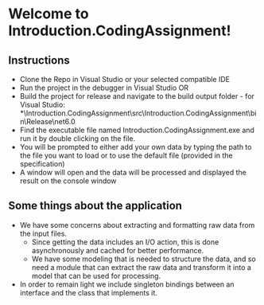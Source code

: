 #  Welcome to Introduction.CodingAssignment!

## Instructions
- Clone the Repo in Visual Studio or your selected compatible IDE
- Run the project in the debugger in Visual Studio OR 
- Build the project for release and navigate to the build output folder - for Visual Studio: *\Introduction.CodingAssignment\src\Introduction.CodingAssignment\bin\Release\net6.0  
- Find the executable file named Introduction.CodingAssignment.exe and run it by double clicking on the file.
- You will be prompted to either add your own data by typing the path to the file you want to load or to use the default file (provided in the specification)
- A window will open and the data will be processed and displayed the result on the console window

## Some things about the application 
- We have some concerns about extracting and formatting raw data from the input files.
	- Since getting the data includes an I/O action, this is done asynchronously and cached for better performance.
	- We have some modeling that is needed to structure the data, and so need a module that can extract the raw data and transform it into a model that can be used for processing. 
- In order to remain light we include singleton bindings between an interface and the class that implements it.

